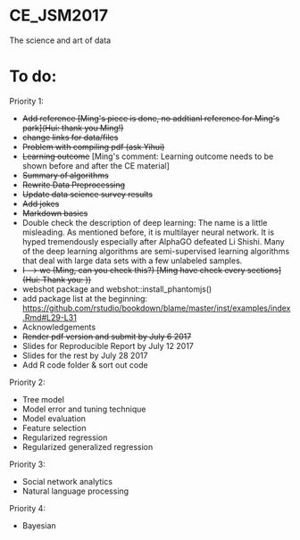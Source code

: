 # CE_JSM2017
The science and art of data

# To do:

Priority 1:

- ~~Add reference [Ming's piece is done, no addtianl reference for Ming's park](Hui: thank you Ming!)~~
- ~~change links for data/files~~
- ~~Problem with compiling pdf (ask Yihui)~~
- ~~Learning outcome~~ [Ming's comment: Learning outcome needs to be shown before and after the CE material]
- ~~Summary of algorithms~~
- ~~Rewrite Data Preprocessing~~
- ~~Update data science survey results~~
- ~~Add jokes~~
- ~~Markdown basics~~
- Double check the description of deep learning: The name is a little misleading. As mentioned before, it is multilayer neural network. It is hyped tremendously especially after AlphaGO defeated Li Shishi. Many of the deep learning algorithms are semi-supervised learning algorithms that deal with large data sets with a few unlabeled samples. 
- ~~I --> we (Ming, can you check this?) [Ming have check every sections] (Hui: Thank you: ))~~
- webshot package and webshot::install_phantomjs()
- add package list at the beginning: https://github.com/rstudio/bookdown/blame/master/inst/examples/index.Rmd#L29-L31 
- Acknowledgements
- ~~Render pdf version and submit by July 6 2017~~
- Slides for Reproducible Report by July 12 2017
- Slides for the rest by July 28 2017
- Add R code folder & sort out code 


Priority 2: 

- Tree model 
- Model error and tuning technique
- Model evaluation
- Feature selection
- Regularized regression
- Regularized generalized regression

Priority 3:

- Social network analytics
- Natural language processing

Priority 4:
- Bayesian
